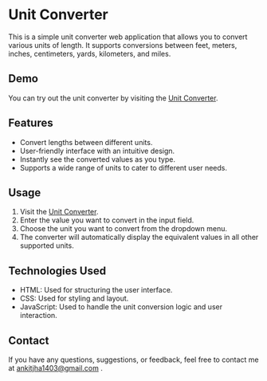 # Unit Converter

This is a simple unit converter web application that allows you to convert various units of length. It supports conversions between feet, meters, inches, centimeters, yards, kilometers, and miles.

## Demo

You can try out the unit converter by visiting the [Unit Converter](https://ankitjha13.github.io/Unit_Converter/).

## Features

- Convert lengths between different units.
- User-friendly interface with an intuitive design.
- Instantly see the converted values as you type.
- Supports a wide range of units to cater to different user needs.

## Usage

1. Visit the [Unit Converter](https://ankitjha13.github.io/Unit_Converter/).
2. Enter the value you want to convert in the input field.
3. Choose the unit you want to convert from the dropdown menu.
4. The converter will automatically display the equivalent values in all other supported units.

## Technologies Used

- HTML: Used for structuring the user interface.
- CSS: Used for styling and layout.
- JavaScript: Used to handle the unit conversion logic and user interaction.



## Contact

If you have any questions, suggestions, or feedback, feel free to contact me at ankitjha1403@gmail.com .


